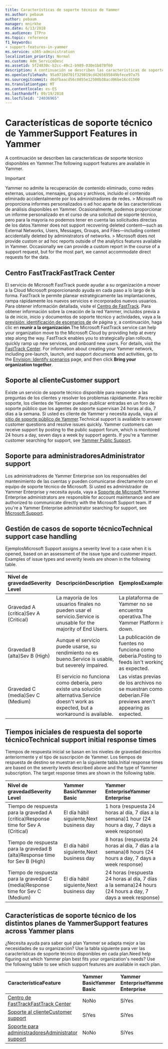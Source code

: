 ```yaml
---
title: Características de soporte técnico de Yammer
ms.author: pebaum
author: pebaum
manager: mnirkhe
ms.date: 6/13/2018
ms.audience: ITPro
ms.topic: reference
f1_keywords:
- support-features-in-yammer
ms.service: o365-administration
localization_priority: Normal
ms.custom: Adm_ServiceDesc
ms.assetid: 5f24830c-b2cc-49c2-b989-030e1b870f60
description: A continuación se describen las características de soporte técnico disponibles en Yammer.
ms.openlocfilehash: 95a9710d701f329819cd4265695849bfece97a75
ms.sourcegitcommit: d6dfbaacd56c0855e12500b38acd06be16cd1560
ms.translationtype: MT
ms.contentlocale: es-ES
ms.lasthandoff: 09/19/2018
ms.locfileid: "24036965"
---
```

# <a name="support-features-in-yammer"></a><span data-ttu-id="83db8-103">Características de soporte técnico de Yammer</span><span class="sxs-lookup"><span data-stu-id="83db8-103">Support Features in Yammer</span></span>

<span data-ttu-id="83db8-104">A continuación se describen las características de soporte técnico disponibles en Yammer.</span><span class="sxs-lookup"><span data-stu-id="83db8-104">The following support features are available in Yammer.</span></span>
  
> [!IMPORTANT]
> <span data-ttu-id="83db8-p101">Yammer no admite la recuperación de contenido eliminado, como redes externas, usuarios, mensajes, grupos y archivos, incluido el contenido eliminado accidentalmente por los administradores de redes. > Microsoft no proporciona informes personalizados o ad hoc aparte de las características de análisis disponibles en Yammer. Ocasionalmente, podemos proporcionar un informe personalizado en el curso de una solicitud de soporte técnico, pero para la mayoría no podemos tener en cuenta las solicitudes directas de los datos.</span><span class="sxs-lookup"><span data-stu-id="83db8-p101">Yammer does not support recovering deleted content—such as External Networks, Users, Messages, Groups, and Files—including content accidentally deleted by administrators of networks. > Microsoft does not provide custom or ad hoc reports outside of the analytics features available in Yammer. Occasionally we can provide a custom report in the course of a support request, but for the most part, we cannot accommodate direct requests for the data.</span></span> 
  
## <a name="fasttrack-center"></a><span data-ttu-id="83db8-108">Centro FastTrack</span><span class="sxs-lookup"><span data-stu-id="83db8-108">FastTrack Center</span></span>
<span data-ttu-id="83db8-109"><a name="bkmk_FastTrackCenter"> </a></span><span class="sxs-lookup"><span data-stu-id="83db8-109"></span></span>

<span data-ttu-id="83db8-p102">El servicio de Microsoft FastTrack puede ayudar a su organización a mover a la Cloud Microsoft proporcionando ayuda en cada paso a lo largo de la forma. FastTrack le permite planear estratégicamente las implantaciones, rampa rápidamente los nuevos servicios e incorporados nuevos usuarios. Para obtener información detallada, visite el [Centro de FastTrack](https://go.microsoft.com/fwlink/?LinkID=518597&amp;clcid=0x409). Para obtener información sobre la creación de la red Yammer, incluidos previa a la de inicio, inicio y documentos de soporte técnico y actividades, vaya a la [previsión: identificación de escenarios de](https://fasttrack.microsoft.com/office/envision/identify-scenarios) de página y, a continuación, haga clic en **reunir a la organización**.</span><span class="sxs-lookup"><span data-stu-id="83db8-p102">The Microsoft FastTrack service can help your organization move to the Microsoft Cloud by providing help at every step along the way. FastTrack enables you to strategically plan rollouts, quickly ramp up new services, and onboard new users. For details, visit the [FastTrack Center](https://go.microsoft.com/fwlink/?LinkID=518597&amp;clcid=0x409). For information about creating your Yammer network, including pre-launch, launch, and support documents and activities, go to the [Envision: Identify scenarios](https://fasttrack.microsoft.com/office/envision/identify-scenarios) page, and then click **Bring your organization together**.</span></span>
  
## <a name="customer-support"></a><span data-ttu-id="83db8-114">Soporte al cliente</span><span class="sxs-lookup"><span data-stu-id="83db8-114">Customer support</span></span>
<span data-ttu-id="83db8-115"><a name="BKMK_Customersupport"> </a></span><span class="sxs-lookup"><span data-stu-id="83db8-115"></span></span>

<span data-ttu-id="83db8-p103">Existe un servicio de soporte técnico disponible para responder a las preguntas de los clientes y resolver los problemas rápidamente. Para recibir soporte, los clientes de Yammer pueden publicar entradas en un foro de soporte público que los agentes de soporte supervisan 24 horas al día, 7 días a la semana. Si usted es cliente de Yammer y necesita ayuda, vaya al [sitio de soporte público de Yammer](https://go.microsoft.com/fwlink/p/?LinkId=330921).</span><span class="sxs-lookup"><span data-stu-id="83db8-p103">Technical support is available to answer customer questions and resolve issues quickly. Yammer customers can receive support by posting to the public support forum, which is monitored 24 hours a day, seven days a week by support agents. If you're a Yammer customer searching for support, see [Yammer Public Support](https://go.microsoft.com/fwlink/p/?LinkId=330921).</span></span>
  
## <a name="administrator-support"></a><span data-ttu-id="83db8-119">Soporte para administradores</span><span class="sxs-lookup"><span data-stu-id="83db8-119">Administrator support</span></span>
<span data-ttu-id="83db8-120"><a name="BKMK_Administratorsupport"> </a></span><span class="sxs-lookup"><span data-stu-id="83db8-120"></span></span>

<span data-ttu-id="83db8-p104">Los administradores de Yammer Enterprise son los responsables del mantenimiento de las cuentas y pueden comunicarse directamente con el equipo de soporte técnico de Microsoft. Si usted es administrador de Yammer Enterprise y necesita ayuda, vaya a [Soporte de Microsoft](https://go.microsoft.com/fwlink/p/?LinkId=330922).</span><span class="sxs-lookup"><span data-stu-id="83db8-p104">Yammer Enterprise administrators are responsible for account maintenance and are authorized to communicate directly with the Microsoft Support team. If you're a Yammer Enterprise administrator searching for support, see [Microsoft Support](https://go.microsoft.com/fwlink/p/?LinkId=330922).</span></span>
  
## <a name="technical-support-case-handling"></a><span data-ttu-id="83db8-123">Gestión de casos de soporte técnico</span><span class="sxs-lookup"><span data-stu-id="83db8-123">Technical support case handling</span></span>
<span data-ttu-id="83db8-124"><a name="BKMK_Administratorsupport"> </a></span><span class="sxs-lookup"><span data-stu-id="83db8-124"></span></span>

<span data-ttu-id="83db8-p105">Ejemplos</span><span class="sxs-lookup"><span data-stu-id="83db8-p105">Microsoft Support assigns a severity level to a case when it is opened, based on an assessment of the issue type and customer impact. Examples of issue types and severity levels are shown in the following table.</span></span> 
  
|<span data-ttu-id="83db8-127">**Nivel de gravedad**</span><span class="sxs-lookup"><span data-stu-id="83db8-127">**Severity Level**</span></span>|<span data-ttu-id="83db8-128">**Descripción**</span><span class="sxs-lookup"><span data-stu-id="83db8-128">**Description**</span></span>|<span data-ttu-id="83db8-129">**Ejemplos**</span><span class="sxs-lookup"><span data-stu-id="83db8-129">**Examples**</span></span>|
|:-----|:-----|:-----|
|<span data-ttu-id="83db8-130">Gravedad A (crítica)</span><span class="sxs-lookup"><span data-stu-id="83db8-130">Sev A (Critical)</span></span>  <br/> |<span data-ttu-id="83db8-131">La mayoría de los usuarios finales no pueden usar el servicio.</span><span class="sxs-lookup"><span data-stu-id="83db8-131">Service is unusable for the majority of End Users.</span></span>  <br/> |<span data-ttu-id="83db8-132">La plataforma de Yammer no se encuentra operativa.</span><span class="sxs-lookup"><span data-stu-id="83db8-132">The Yammer Platform is down.</span></span>  <br/> |
|<span data-ttu-id="83db8-133">Gravedad B (alta)</span><span class="sxs-lookup"><span data-stu-id="83db8-133">Sev B (High)</span></span>  <br/> |<span data-ttu-id="83db8-134">Aunque el servicio puede usarse, su rendimiento no es bueno.</span><span class="sxs-lookup"><span data-stu-id="83db8-134">Service is usable, but severely impaired.</span></span>  <br/> |<span data-ttu-id="83db8-135">La publicación de fuentes no funciona como debería.</span><span class="sxs-lookup"><span data-stu-id="83db8-135">Posting to feeds isn't working as expected.</span></span>  <br/> |
|<span data-ttu-id="83db8-136">Gravedad C (media)</span><span class="sxs-lookup"><span data-stu-id="83db8-136">Sev C (Medium)</span></span>  <br/> |<span data-ttu-id="83db8-137">El servicio no funciona como debería, pero existe una solución alternativa.</span><span class="sxs-lookup"><span data-stu-id="83db8-137">Service doesn't work as expected, but a workaround is available.</span></span>  <br/> |<span data-ttu-id="83db8-138">Las vistas previas de los archivos no se muestran como deberían.</span><span class="sxs-lookup"><span data-stu-id="83db8-138">File previews aren't appearing as expected.</span></span>  <br/> |
   
## <a name="technical-support-initial-response-times"></a><span data-ttu-id="83db8-139">Tiempos iniciales de respuesta del soporte técnico</span><span class="sxs-lookup"><span data-stu-id="83db8-139">Technical support initial response times</span></span>
<span data-ttu-id="83db8-140"><a name="BKMK_Administratorsupport"> </a></span><span class="sxs-lookup"><span data-stu-id="83db8-140"></span></span>

<span data-ttu-id="83db8-p106">Tiempos de respuesta inicial se basan en los niveles de gravedad descritos anteriormente y el tipo de suscripción de Yammer. Los tiempos de respuesta de destino se muestran en la siguiente tabla.</span><span class="sxs-lookup"><span data-stu-id="83db8-p106">Initial response times are based on the severity levels described above and the type of Yammer subscription. The target response times are shown in the following table.</span></span>
  
|<span data-ttu-id="83db8-143">**Nivel de gravedad**</span><span class="sxs-lookup"><span data-stu-id="83db8-143">**Severity Level**</span></span>|<span data-ttu-id="83db8-144">**Yammer Basic**</span><span class="sxs-lookup"><span data-stu-id="83db8-144">**Yammer Basic**</span></span>|<span data-ttu-id="83db8-145">**Yammer Enterprise**</span><span class="sxs-lookup"><span data-stu-id="83db8-145">**Yammer Enterprise**</span></span>|
|:-----|:-----|:-----|
|<span data-ttu-id="83db8-146">Tiempo de respuesta para la gravedad A (crítica)</span><span class="sxs-lookup"><span data-stu-id="83db8-146">Response time for Sev A (Critical)</span></span>  <br/> |<span data-ttu-id="83db8-147">El día hábil siguiente,</span><span class="sxs-lookup"><span data-stu-id="83db8-147">Next business day</span></span>  <br/> |<span data-ttu-id="83db8-148">1 hora (respuesta 24 horas al día, 7 días a la semana)</span><span class="sxs-lookup"><span data-stu-id="83db8-148">1 hour (24 hours a day, 7 days a week response)</span></span>  <br/> |
|<span data-ttu-id="83db8-149">Tiempo de respuesta para la gravedad B (alta)</span><span class="sxs-lookup"><span data-stu-id="83db8-149">Response time for Sev B (High)</span></span>  <br/> |<span data-ttu-id="83db8-150">El día hábil siguiente,</span><span class="sxs-lookup"><span data-stu-id="83db8-150">Next business day</span></span>  <br/> |<span data-ttu-id="83db8-151">8 horas (respuesta 24 horas al día, 7 días a la semana)</span><span class="sxs-lookup"><span data-stu-id="83db8-151">8 hours (24 hours a day, 7 days a week response)</span></span>  <br/> |
|<span data-ttu-id="83db8-152">Tiempo de respuesta para la gravedad C (media)</span><span class="sxs-lookup"><span data-stu-id="83db8-152">Response time for Sev C (Medium)</span></span>  <br/> |<span data-ttu-id="83db8-153">El día hábil siguiente,</span><span class="sxs-lookup"><span data-stu-id="83db8-153">Next business day</span></span>  <br/> |<span data-ttu-id="83db8-154">24 horas (respuesta 24 horas al día, 7 días a la semana)</span><span class="sxs-lookup"><span data-stu-id="83db8-154">24 hours (24 hours a day, 7 days a week response)</span></span>  <br/> |
   
## <a name="support-features-across-yammer-plans"></a><span data-ttu-id="83db8-155">Características de soporte técnico de los distintos planes de Yammer</span><span class="sxs-lookup"><span data-stu-id="83db8-155">Support features across Yammer plans</span></span>
<span data-ttu-id="83db8-156"><a name="BKMK_Administratorsupport"> </a></span><span class="sxs-lookup"><span data-stu-id="83db8-156"></span></span>

<span data-ttu-id="83db8-p107">¿Necesita ayuda para saber qué plan Yammer se adapta mejor a las necesidades de su organización? Use la tabla siguiente para ver las características de soporte técnico disponibles en cada plan.</span><span class="sxs-lookup"><span data-stu-id="83db8-p107">Need help figuring out which Yammer plan best fits your organization's needs? Use the following table to see which support features are available in each plan.</span></span>
  
|<span data-ttu-id="83db8-159">**Característica**</span><span class="sxs-lookup"><span data-stu-id="83db8-159">**Feature**</span></span>|<span data-ttu-id="83db8-160">**Yammer Basic**</span><span class="sxs-lookup"><span data-stu-id="83db8-160">**Yammer Basic**</span></span>|<span data-ttu-id="83db8-161">**Yammer Enterprise**</span><span class="sxs-lookup"><span data-stu-id="83db8-161">**Yammer Enterprise**</span></span>|
|:-----|:-----|:-----|
|[<span data-ttu-id="83db8-162">Centro de FastTrack</span><span class="sxs-lookup"><span data-stu-id="83db8-162">FastTrack Center</span></span>](https://go.microsoft.com/fwlink/?LinkID=518597&amp;clcid=0x409) <br/> |<span data-ttu-id="83db8-163">No</span><span class="sxs-lookup"><span data-stu-id="83db8-163">No</span></span>  <br/> |<span data-ttu-id="83db8-164">Sí</span><span class="sxs-lookup"><span data-stu-id="83db8-164">Yes</span></span>  <br/> |
|[<span data-ttu-id="83db8-165">Soporte al cliente</span><span class="sxs-lookup"><span data-stu-id="83db8-165">Customer support</span></span>](support-features-in-yammer.md#customer-support) <br/> |<span data-ttu-id="83db8-166">Sí</span><span class="sxs-lookup"><span data-stu-id="83db8-166">Yes</span></span>  <br/> |<span data-ttu-id="83db8-167">Sí</span><span class="sxs-lookup"><span data-stu-id="83db8-167">Yes</span></span>  <br/> |
|[<span data-ttu-id="83db8-168">Soporte para administradores</span><span class="sxs-lookup"><span data-stu-id="83db8-168">Administrator support</span></span>](support-features-in-yammer.md#administrator-support) <br/> |<span data-ttu-id="83db8-169">No</span><span class="sxs-lookup"><span data-stu-id="83db8-169">No</span></span>  <br/> |<span data-ttu-id="83db8-170">Sí</span><span class="sxs-lookup"><span data-stu-id="83db8-170">Yes</span></span>  <br/> |
   

